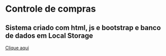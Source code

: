 <h1>Controle de compras</h1>
<h2>Sistema criado com html, js e bootstrap e banco de dados em Local Storage</h2>
<a href="https://gtotti2.github.io/shopping_control">Clique aqui</a>
